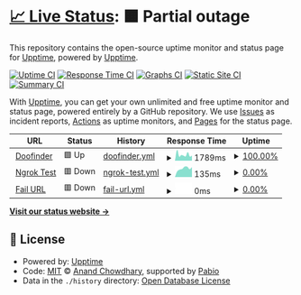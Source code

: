 # [📈 Live Status](https://demo.upptime.js.org): <!--live status--> **🟧 Partial outage**

This repository contains the open-source uptime monitor and status page for [Upptime](https://upptime.js.org), powered by [Upptime](https://github.com/upptime/upptime).

[![Uptime CI](https://github.com/GuillemAcero/upptime-test/workflows/Uptime%20CI/badge.svg)](https://github.com/GuillemAcero/upptime-test/actions?query=workflow%3A%22Uptime+CI%22)
[![Response Time CI](https://github.com/GuillemAcero/upptime-test/workflows/Response%20Time%20CI/badge.svg)](https://github.com/GuillemAcero/upptime-test/actions?query=workflow%3A%22Response+Time+CI%22)
[![Graphs CI](https://github.com/GuillemAcero/upptime-test/workflows/Graphs%20CI/badge.svg)](https://github.com/GuillemAcero/upptime-test/actions?query=workflow%3A%22Graphs+CI%22)
[![Static Site CI](https://github.com/GuillemAcero/upptime-test/workflows/Static%20Site%20CI/badge.svg)](https://github.com/GuillemAcero/upptime-test/actions?query=workflow%3A%22Static+Site+CI%22)
[![Summary CI](https://github.com/GuillemAcero/upptime-test/workflows/Summary%20CI/badge.svg)](https://github.com/GuillemAcero/upptime-test/actions?query=workflow%3A%22Summary+CI%22)

With [Upptime](https://upptime.js.org), you can get your own unlimited and free uptime monitor and status page, powered entirely by a GitHub repository. We use [Issues](https://github.com/upptime/upptime/issues) as incident reports, [Actions](https://github.com/GuillemAcero/upptime-test/actions) as uptime monitors, and [Pages](https://demo.upptime.js.org) for the status page.

<!--start: status pages-->
<!-- This summary is generated by Upptime (https://github.com/upptime/upptime) -->
<!-- Do not edit this manually, your changes will be overwritten -->
<!-- prettier-ignore -->
| URL | Status | History | Response Time | Uptime |
| --- | ------ | ------- | ------------- | ------ |
| <img alt="" src="https://icons.duckduckgo.com/ip3/www.doofinder.com.ico" height="13"> [Doofinder](https://www.doofinder.com) | 🟩 Up | [doofinder.yml](https://github.com/GuillemAcero/upptime-test/commits/HEAD/history/doofinder.yml) | <details><summary><img alt="Response time graph" src="./graphs/doofinder/response-time-week.png" height="20"> 1789ms</summary><br><a href="https://GuillemAcero.github.io/upptime-test/history/doofinder"><img alt="Response time 1503" src="https://img.shields.io/endpoint?url=https%3A%2F%2Fraw.githubusercontent.com%2FGuillemAcero%2Fupptime-test%2FHEAD%2Fapi%2Fdoofinder%2Fresponse-time.json"></a><br><a href="https://GuillemAcero.github.io/upptime-test/history/doofinder"><img alt="24-hour response time 1519" src="https://img.shields.io/endpoint?url=https%3A%2F%2Fraw.githubusercontent.com%2FGuillemAcero%2Fupptime-test%2FHEAD%2Fapi%2Fdoofinder%2Fresponse-time-day.json"></a><br><a href="https://GuillemAcero.github.io/upptime-test/history/doofinder"><img alt="7-day response time 1789" src="https://img.shields.io/endpoint?url=https%3A%2F%2Fraw.githubusercontent.com%2FGuillemAcero%2Fupptime-test%2FHEAD%2Fapi%2Fdoofinder%2Fresponse-time-week.json"></a><br><a href="https://GuillemAcero.github.io/upptime-test/history/doofinder"><img alt="30-day response time 1503" src="https://img.shields.io/endpoint?url=https%3A%2F%2Fraw.githubusercontent.com%2FGuillemAcero%2Fupptime-test%2FHEAD%2Fapi%2Fdoofinder%2Fresponse-time-month.json"></a><br><a href="https://GuillemAcero.github.io/upptime-test/history/doofinder"><img alt="1-year response time 1503" src="https://img.shields.io/endpoint?url=https%3A%2F%2Fraw.githubusercontent.com%2FGuillemAcero%2Fupptime-test%2FHEAD%2Fapi%2Fdoofinder%2Fresponse-time-year.json"></a></details> | <details><summary><a href="https://GuillemAcero.github.io/upptime-test/history/doofinder">100.00%</a></summary><a href="https://GuillemAcero.github.io/upptime-test/history/doofinder"><img alt="All-time uptime 100.00%" src="https://img.shields.io/endpoint?url=https%3A%2F%2Fraw.githubusercontent.com%2FGuillemAcero%2Fupptime-test%2FHEAD%2Fapi%2Fdoofinder%2Fuptime.json"></a><br><a href="https://GuillemAcero.github.io/upptime-test/history/doofinder"><img alt="24-hour uptime 100.00%" src="https://img.shields.io/endpoint?url=https%3A%2F%2Fraw.githubusercontent.com%2FGuillemAcero%2Fupptime-test%2FHEAD%2Fapi%2Fdoofinder%2Fuptime-day.json"></a><br><a href="https://GuillemAcero.github.io/upptime-test/history/doofinder"><img alt="7-day uptime 100.00%" src="https://img.shields.io/endpoint?url=https%3A%2F%2Fraw.githubusercontent.com%2FGuillemAcero%2Fupptime-test%2FHEAD%2Fapi%2Fdoofinder%2Fuptime-week.json"></a><br><a href="https://GuillemAcero.github.io/upptime-test/history/doofinder"><img alt="30-day uptime 100.00%" src="https://img.shields.io/endpoint?url=https%3A%2F%2Fraw.githubusercontent.com%2FGuillemAcero%2Fupptime-test%2FHEAD%2Fapi%2Fdoofinder%2Fuptime-month.json"></a><br><a href="https://GuillemAcero.github.io/upptime-test/history/doofinder"><img alt="1-year uptime 100.00%" src="https://img.shields.io/endpoint?url=https%3A%2F%2Fraw.githubusercontent.com%2FGuillemAcero%2Fupptime-test%2FHEAD%2Fapi%2Fdoofinder%2Fuptime-year.json"></a></details>
| <img alt="" src="https://icons.duckduckgo.com/ip3/smoothly-main-raccoon.ngrok-free.app.ico" height="13"> [Ngrok Test](https://smoothly-main-raccoon.ngrok-free.app/) | 🟥 Down | [ngrok-test.yml](https://github.com/GuillemAcero/upptime-test/commits/HEAD/history/ngrok-test.yml) | <details><summary><img alt="Response time graph" src="./graphs/ngrok-test/response-time-week.png" height="20"> 135ms</summary><br><a href="https://GuillemAcero.github.io/upptime-test/history/ngrok-test"><img alt="Response time 133" src="https://img.shields.io/endpoint?url=https%3A%2F%2Fraw.githubusercontent.com%2FGuillemAcero%2Fupptime-test%2FHEAD%2Fapi%2Fngrok-test%2Fresponse-time.json"></a><br><a href="https://GuillemAcero.github.io/upptime-test/history/ngrok-test"><img alt="24-hour response time 155" src="https://img.shields.io/endpoint?url=https%3A%2F%2Fraw.githubusercontent.com%2FGuillemAcero%2Fupptime-test%2FHEAD%2Fapi%2Fngrok-test%2Fresponse-time-day.json"></a><br><a href="https://GuillemAcero.github.io/upptime-test/history/ngrok-test"><img alt="7-day response time 135" src="https://img.shields.io/endpoint?url=https%3A%2F%2Fraw.githubusercontent.com%2FGuillemAcero%2Fupptime-test%2FHEAD%2Fapi%2Fngrok-test%2Fresponse-time-week.json"></a><br><a href="https://GuillemAcero.github.io/upptime-test/history/ngrok-test"><img alt="30-day response time 133" src="https://img.shields.io/endpoint?url=https%3A%2F%2Fraw.githubusercontent.com%2FGuillemAcero%2Fupptime-test%2FHEAD%2Fapi%2Fngrok-test%2Fresponse-time-month.json"></a><br><a href="https://GuillemAcero.github.io/upptime-test/history/ngrok-test"><img alt="1-year response time 133" src="https://img.shields.io/endpoint?url=https%3A%2F%2Fraw.githubusercontent.com%2FGuillemAcero%2Fupptime-test%2FHEAD%2Fapi%2Fngrok-test%2Fresponse-time-year.json"></a></details> | <details><summary><a href="https://GuillemAcero.github.io/upptime-test/history/ngrok-test">0.00%</a></summary><a href="https://GuillemAcero.github.io/upptime-test/history/ngrok-test"><img alt="All-time uptime 0.01%" src="https://img.shields.io/endpoint?url=https%3A%2F%2Fraw.githubusercontent.com%2FGuillemAcero%2Fupptime-test%2FHEAD%2Fapi%2Fngrok-test%2Fuptime.json"></a><br><a href="https://GuillemAcero.github.io/upptime-test/history/ngrok-test"><img alt="24-hour uptime 0.00%" src="https://img.shields.io/endpoint?url=https%3A%2F%2Fraw.githubusercontent.com%2FGuillemAcero%2Fupptime-test%2FHEAD%2Fapi%2Fngrok-test%2Fuptime-day.json"></a><br><a href="https://GuillemAcero.github.io/upptime-test/history/ngrok-test"><img alt="7-day uptime 0.00%" src="https://img.shields.io/endpoint?url=https%3A%2F%2Fraw.githubusercontent.com%2FGuillemAcero%2Fupptime-test%2FHEAD%2Fapi%2Fngrok-test%2Fuptime-week.json"></a><br><a href="https://GuillemAcero.github.io/upptime-test/history/ngrok-test"><img alt="30-day uptime 0.01%" src="https://img.shields.io/endpoint?url=https%3A%2F%2Fraw.githubusercontent.com%2FGuillemAcero%2Fupptime-test%2FHEAD%2Fapi%2Fngrok-test%2Fuptime-month.json"></a><br><a href="https://GuillemAcero.github.io/upptime-test/history/ngrok-test"><img alt="1-year uptime 0.01%" src="https://img.shields.io/endpoint?url=https%3A%2F%2Fraw.githubusercontent.com%2FGuillemAcero%2Fupptime-test%2FHEAD%2Fapi%2Fngrok-test%2Fuptime-year.json"></a></details>
| <img alt="" src="https://icons.duckduckgo.com/ip3/noexistpage123.com.ico" height="13"> [Fail URL](http://noexistpage123.com/) | 🟥 Down | [fail-url.yml](https://github.com/GuillemAcero/upptime-test/commits/HEAD/history/fail-url.yml) | <details><summary><img alt="Response time graph" src="./graphs/fail-url/response-time-week.png" height="20"> 0ms</summary><br><a href="https://GuillemAcero.github.io/upptime-test/history/fail-url"><img alt="Response time 0" src="https://img.shields.io/endpoint?url=https%3A%2F%2Fraw.githubusercontent.com%2FGuillemAcero%2Fupptime-test%2FHEAD%2Fapi%2Ffail-url%2Fresponse-time.json"></a><br><a href="https://GuillemAcero.github.io/upptime-test/history/fail-url"><img alt="24-hour response time 0" src="https://img.shields.io/endpoint?url=https%3A%2F%2Fraw.githubusercontent.com%2FGuillemAcero%2Fupptime-test%2FHEAD%2Fapi%2Ffail-url%2Fresponse-time-day.json"></a><br><a href="https://GuillemAcero.github.io/upptime-test/history/fail-url"><img alt="7-day response time 0" src="https://img.shields.io/endpoint?url=https%3A%2F%2Fraw.githubusercontent.com%2FGuillemAcero%2Fupptime-test%2FHEAD%2Fapi%2Ffail-url%2Fresponse-time-week.json"></a><br><a href="https://GuillemAcero.github.io/upptime-test/history/fail-url"><img alt="30-day response time 0" src="https://img.shields.io/endpoint?url=https%3A%2F%2Fraw.githubusercontent.com%2FGuillemAcero%2Fupptime-test%2FHEAD%2Fapi%2Ffail-url%2Fresponse-time-month.json"></a><br><a href="https://GuillemAcero.github.io/upptime-test/history/fail-url"><img alt="1-year response time 0" src="https://img.shields.io/endpoint?url=https%3A%2F%2Fraw.githubusercontent.com%2FGuillemAcero%2Fupptime-test%2FHEAD%2Fapi%2Ffail-url%2Fresponse-time-year.json"></a></details> | <details><summary><a href="https://GuillemAcero.github.io/upptime-test/history/fail-url">0.00%</a></summary><a href="https://GuillemAcero.github.io/upptime-test/history/fail-url"><img alt="All-time uptime 0.00%" src="https://img.shields.io/endpoint?url=https%3A%2F%2Fraw.githubusercontent.com%2FGuillemAcero%2Fupptime-test%2FHEAD%2Fapi%2Ffail-url%2Fuptime.json"></a><br><a href="https://GuillemAcero.github.io/upptime-test/history/fail-url"><img alt="24-hour uptime 0.00%" src="https://img.shields.io/endpoint?url=https%3A%2F%2Fraw.githubusercontent.com%2FGuillemAcero%2Fupptime-test%2FHEAD%2Fapi%2Ffail-url%2Fuptime-day.json"></a><br><a href="https://GuillemAcero.github.io/upptime-test/history/fail-url"><img alt="7-day uptime 0.00%" src="https://img.shields.io/endpoint?url=https%3A%2F%2Fraw.githubusercontent.com%2FGuillemAcero%2Fupptime-test%2FHEAD%2Fapi%2Ffail-url%2Fuptime-week.json"></a><br><a href="https://GuillemAcero.github.io/upptime-test/history/fail-url"><img alt="30-day uptime 0.00%" src="https://img.shields.io/endpoint?url=https%3A%2F%2Fraw.githubusercontent.com%2FGuillemAcero%2Fupptime-test%2FHEAD%2Fapi%2Ffail-url%2Fuptime-month.json"></a><br><a href="https://GuillemAcero.github.io/upptime-test/history/fail-url"><img alt="1-year uptime 0.00%" src="https://img.shields.io/endpoint?url=https%3A%2F%2Fraw.githubusercontent.com%2FGuillemAcero%2Fupptime-test%2FHEAD%2Fapi%2Ffail-url%2Fuptime-year.json"></a></details>

<!--end: status pages-->

[**Visit our status website →**](https://demo.upptime.js.org)

## 📄 License

- Powered by: [Upptime](https://github.com/upptime/upptime)
- Code: [MIT](./LICENSE) © [Anand Chowdhary](https://anandchowdhary.com), supported by [Pabio](https://pabio.com)
- Data in the `./history` directory: [Open Database License](https://opendatacommons.org/licenses/odbl/1-0/)
